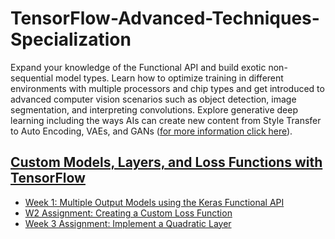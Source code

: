 # TensorFlow-Advanced-Techniques-Specialization

Expand your knowledge of the Functional API and build exotic non-sequential model types. Learn how to optimize training in different environments with multiple processors and chip types and get introduced to advanced computer vision scenarios such as object detection, image segmentation, and interpreting convolutions. Explore generative deep learning including the ways AIs can create new content from Style Transfer to Auto Encoding, VAEs, and GANs ([for more information click here](https://www.coursera.org/specializations/tensorflow-advanced-techniques?utm_source=deeplearning-ai&utm_medium=institutions&utm_campaign=TF1)).

## [Custom Models, Layers, and Loss Functions with TensorFlow](https://www.coursera.org/learn/custom-models-layers-loss-functions-with-tensorflow?specialization=tensorflow-advanced-techniques)
- [Week 1: Multiple Output Models using the Keras Functional API](https://github.com/TimBstn/TensorFlow-Advanced-Techniques-Specialization/blob/main/Course1/C1W1_Assignment.ipynb)
- [W2 Assignment: Creating a Custom Loss Function](https://github.com/TimBstn/TensorFlow-Advanced-Techniques-Specialization/blob/main/Course1/C1W2_Assignment.ipynb)
- [Week 3 Assignment: Implement a Quadratic Layer](https://github.com/TimBstn/TensorFlow-Advanced-Techniques-Specialization/blob/main/Course1/C1W3_Assignment.ipynb)
